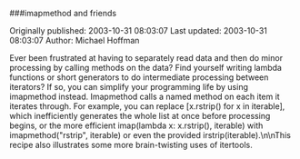 ###imapmethod and friends

Originally published: 2003-10-31 08:03:07
Last updated: 2003-10-31 08:03:07
Author: Michael Hoffman

Ever been frustrated at having to separately read data and then do minor processing by calling methods on the data? Find yourself writing lambda functions or short generators to do intermediate processing between iterators? If so, you can simplify your programming life by using imapmethod instead. Imapmethod calls a named method on each item it iterates through. For example, you can replace [x.rstrip() for x in iterable], which inefficiently generates the whole list at once before processing begins, or the more efficient imap(lambda&nbsp;x:&nbsp;x.rstrip(),&nbsp;iterable) with imapmethod("rstrip",&nbsp;iterable) or even the provided irstrip(iterable).\n\nThis recipe also illustrates some more brain-twisting uses of itertools.